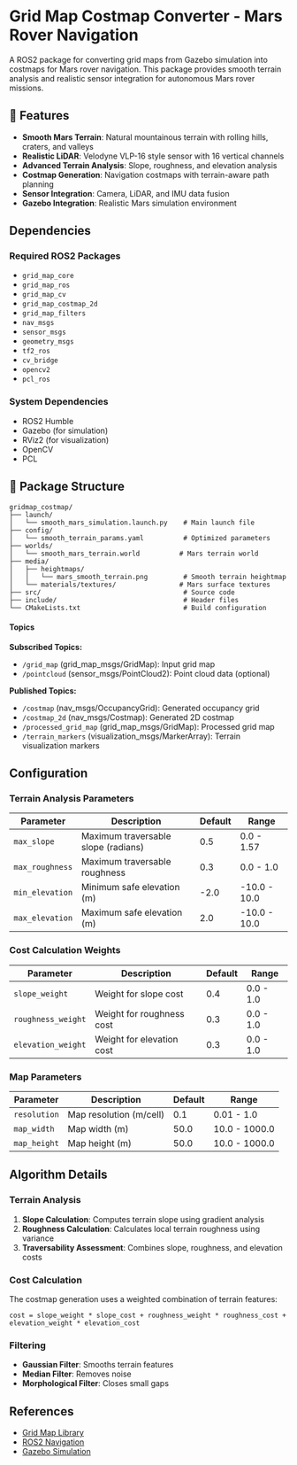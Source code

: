 # Grid Map Costmap Converter - Mars Rover Navigation

A ROS2 package for converting grid maps from Gazebo simulation into costmaps for Mars rover navigation. This package provides smooth terrain analysis and realistic sensor integration for autonomous Mars rover missions.

## 🌟 Features

- **Smooth Mars Terrain**: Natural mountainous terrain with rolling hills, craters, and valleys
- **Realistic LiDAR**: Velodyne VLP-16 style sensor with 16 vertical channels
- **Advanced Terrain Analysis**: Slope, roughness, and elevation analysis
- **Costmap Generation**: Navigation costmaps with terrain-aware path planning
- **Sensor Integration**: Camera, LiDAR, and IMU data fusion
- **Gazebo Integration**: Realistic Mars simulation environment

## Dependencies

### Required ROS2 Packages
- `grid_map_core`
- `grid_map_ros`
- `grid_map_cv`
- `grid_map_costmap_2d`
- `grid_map_filters`
- `nav_msgs`
- `sensor_msgs`
- `geometry_msgs`
- `tf2_ros`
- `cv_bridge`
- `opencv2`
- `pcl_ros`

### System Dependencies
- ROS2 Humble
- Gazebo (for simulation)
- RViz2 (for visualization)
- OpenCV
- PCL

<!-- ## Installation

1. **Clone the repository:**
   ```bash
   cd ~/ros2_ws/src
   git clone <repository-url> gridmap_costmap
   ```

2. **Install dependencies:**
   ```bash
   cd ~/ros2_ws
   rosdep install --from-paths src --ignore-src -r -y
   ```

3. **Build the package:**
   ```bash
   colcon build --packages-select gridmap_costmap
   source install/setup.bash
   ``` -->

<!-- ## Usage

### Basic Usage

1. **Start the simulation:**
   ```bash
   ros2 launch gridmap_costmap simulation.launch.py
   ```

2. **Start the grid map costmap converter:**
   ```bash
   ros2 launch gridmap_costmap gridmap_costmap.launch.py
   ```

### Advanced Usage

#### Custom Parameters

Create a custom parameter file:

```yaml
# config/custom_params.yaml
gridmap_costmap_converter:
  ros__parameters:
    resolution: 0.05
    map_width: 100.0
    map_height: 100.0
    max_slope: 0.3
    max_roughness: 0.2
    slope_weight: 0.5
    roughness_weight: 0.3
    elevation_weight: 0.2
```

Launch with custom parameters:

```bash
ros2 launch gridmap_costmap gridmap_costmap.launch.py config_file:=config/custom_params.yaml
``` -->

## 📁 Package Structure

```
gridmap_costmap/
├── launch/
│   └── smooth_mars_simulation.launch.py    # Main launch file
├── config/
│   └── smooth_terrain_params.yaml          # Optimized parameters
├── worlds/
│   └── smooth_mars_terrain.world          # Mars terrain world
├── media/
│   ├── heightmaps/
│   │   └── mars_smooth_terrain.png         # Smooth terrain heightmap
│   └── materials/textures/                # Mars surface textures
├── src/                                    # Source code
├── include/                                # Header files
└── CMakeLists.txt                          # Build configuration
```

#### Topics

**Subscribed Topics:**
- `/grid_map` (grid_map_msgs/GridMap): Input grid map
- `/pointcloud` (sensor_msgs/PointCloud2): Point cloud data (optional)

**Published Topics:**
- `/costmap` (nav_msgs/OccupancyGrid): Generated occupancy grid
- `/costmap_2d` (nav_msgs/Costmap): Generated 2D costmap
- `/processed_grid_map` (grid_map_msgs/GridMap): Processed grid map
- `/terrain_markers` (visualization_msgs/MarkerArray): Terrain visualization markers

## Configuration

### Terrain Analysis Parameters

| Parameter | Description | Default | Range |
|-----------|-------------|---------|-------|
| `max_slope` | Maximum traversable slope (radians) | 0.5 | 0.0 - 1.57 |
| `max_roughness` | Maximum traversable roughness | 0.3 | 0.0 - 1.0 |
| `min_elevation` | Minimum safe elevation (m) | -2.0 | -10.0 - 10.0 |
| `max_elevation` | Maximum safe elevation (m) | 2.0 | -10.0 - 10.0 |

### Cost Calculation Weights

| Parameter | Description | Default | Range |
|-----------|-------------|---------|-------|
| `slope_weight` | Weight for slope cost | 0.4 | 0.0 - 1.0 |
| `roughness_weight` | Weight for roughness cost | 0.3 | 0.0 - 1.0 |
| `elevation_weight` | Weight for elevation cost | 0.3 | 0.0 - 1.0 |

### Map Parameters

| Parameter | Description | Default | Range |
|-----------|-------------|---------|-------|
| `resolution` | Map resolution (m/cell) | 0.1 | 0.01 - 1.0 |
| `map_width` | Map width (m) | 50.0 | 10.0 - 1000.0 |
| `map_height` | Map height (m) | 50.0 | 10.0 - 1000.0 |

## Algorithm Details

### Terrain Analysis

1. **Slope Calculation**: Computes terrain slope using gradient analysis
2. **Roughness Calculation**: Calculates local terrain roughness using variance
3. **Traversability Assessment**: Combines slope, roughness, and elevation costs

### Cost Calculation

The costmap generation uses a weighted combination of terrain features:

```
cost = slope_weight * slope_cost + roughness_weight * roughness_cost + elevation_weight * elevation_cost
```

### Filtering

- **Gaussian Filter**: Smooths terrain features
- **Median Filter**: Removes noise
- **Morphological Filter**: Closes small gaps

<!-- ## Examples

### Mars Rover Navigation

```bash
# Start Gazebo with Mars terrain
ros2 launch gridmap_costmap simulation.launch.py world_file:=worlds/mars_terrain.world

# Start costmap converter
ros2 launch gridmap_costmap gridmap_costmap.launch.py

# Visualize in RViz
ros2 run rviz2 rviz2 -d config/simulation.rviz
``` -->

<!-- ### Custom Terrain

1. Create a custom Gazebo world file
2. Configure terrain parameters
3. Launch with custom configuration

## Troubleshooting

### Common Issues

1. **Missing Dependencies:**
   ```bash
   rosdep install --from-paths src --ignore-src -r -y
   ```

2. **TF2 Errors:**
   - Ensure proper frame configuration
   - Check transform publishing

3. **Grid Map Issues:**
   - Verify grid map topic names
   - Check layer names in configuration -->

<!-- ### Debug Mode

Enable debug logging:

```bash
ros2 run gridmap_costmap gridmap_costmap_node --ros-args --log-level debug
``` -->

<!-- ## Contributing

1. Fork the repository
2. Create a feature branch
3. Make your changes
4. Add tests if applicable
5. Submit a pull request

## License

This package is licensed under the BSD-3-Clause license. -->

## References

- [Grid Map Library](https://github.com/ANYbotics/grid_map)
- [ROS2 Navigation](https://navigation.ros.org/)
- [Gazebo Simulation](http://gazebosim.org/)

<!-- ## Support

For issues and questions:
- Create an issue on GitHub
- Check the documentation
- Review the configuration examples -->
